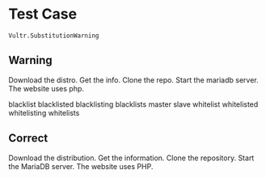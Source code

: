 # Test Case

    Vultr.SubstitutionWarning

## Warning

Download the distro.
Get the info.
Clone the repo.
Start the mariadb server.
The website uses php.

blacklist
blacklisted
blacklisting
blacklists
master
slave
whitelist
whitelisted
whitelisting
whitelists

## Correct

Download the distribution.
Get the information.
Clone the repository.
Start the MariaDB server.
The website uses PHP.
